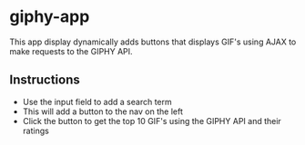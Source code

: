 # giphy-app
This app display dynamically adds buttons that displays GIF's using AJAX to make requests to the GIPHY API.

## Instructions
* Use the input field to add a search term
* This will add a button to the nav on the left
* Click the button to get the top 10 GIF's using the GIPHY API and their ratings
